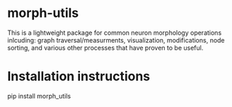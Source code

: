 # morph-utils  
This is a lightweight package for common neuron morphology operations inlcuding: graph traversal/measurments, visualization, modifications, node sorting, and various other processes 
that have proven to be useful. 

Installation instructions
=========================
pip install morph_utils

